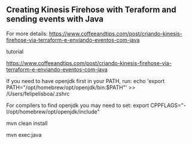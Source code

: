 ## Creating Kinesis Firehose with Teraform and sending events with Java

For more details: https://www.coffeeandtips.com/post/criando-kinesis-firehose-via-terraform-e-enviando-eventos-com-java



tutorial

https://www.coffeeandtips.com/post/criando-kinesis-firehose-via-terraform-e-enviando-eventos-com-java


If you need to have openjdk first in your PATH, run:
  echo 'export PATH="/opt/homebrew/opt/openjdk/bin:$PATH"' >> /Users/felipelisboa/.zshrc

For compilers to find openjdk you may need to set:
  export CPPFLAGS="-I/opt/homebrew/opt/openjdk/include"


  mvn clean install

  mvn exec:java 